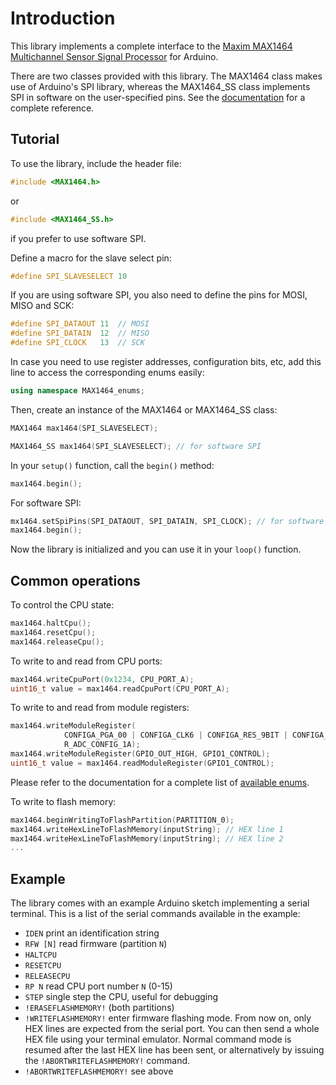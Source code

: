 # Introduction

This library implements a complete interface to the [Maxim MAX1464
Multichannel Sensor Signal Processor](https://www.maximintegrated.com/en/products/analog/sensors-and-sensor-interface/MAX1464.html)
for Arduino.

There are two classes provided with this library. The MAX1464 class makes use of
Arduino's SPI library, whereas the MAX1464_SS class implements SPI in software
on the user-specified pins. See the [documentation](https://gmazzamuto.github.io/MAX1464-Arduino-library/index.html)
for a complete reference.

## Tutorial

To use the library, include the header file:
```C++
#include <MAX1464.h>
```
or
```C++
#include <MAX1464_SS.h>
```
if you prefer to use software SPI.

Define a macro for the slave select pin:
```C++
#define SPI_SLAVESELECT 10
```

If you are using software SPI, you also need to define the pins for MOSI, MISO
and SCK:
```C++
#define SPI_DATAOUT 11  // MOSI
#define SPI_DATAIN  12  // MISO
#define SPI_CLOCK   13  // SCK
```

In case you need to use register addresses, configuration bits, etc, add this
line to access the corresponding enums easily:
```C++
using namespace MAX1464_enums;
```

Then, create an instance of the MAX1464 or MAX1464_SS class:
```C++
MAX1464 max1464(SPI_SLAVESELECT);
```
```C++
MAX1464_SS max1464(SPI_SLAVESELECT); // for software SPI
```

In your `setup()` function, call the `begin()` method:
```C++
max1464.begin();
```
For software SPI:
```C++
mx1464.setSpiPins(SPI_DATAOUT, SPI_DATAIN, SPI_CLOCK); // for software SPI only
max1464.begin();
```

Now the library is initialized and you can use it in your `loop()` function.

## Common operations

To control the CPU state:
```C++
max1464.haltCpu();
max1464.resetCpu();
max1464.releaseCpu();
```

To write to and read from CPU ports:
```C++
max1464.writeCpuPort(0x1234, CPU_PORT_A);
uint16_t value = max1464.readCpuPort(CPU_PORT_A);
```

To write to and read from module registers:
```C++
max1464.writeModuleRegister(
            CONFIGA_PGA_00 | CONFIGA_CLK6 | CONFIGA_RES_9BIT | CONFIGA_CO0,
            R_ADC_CONFIG_1A);
max1464.writeModuleRegister(GPIO_OUT_HIGH, GPIO1_CONTROL);
uint16_t value = max1464.readModuleRegister(GPIO1_CONTROL);
```
Please refer to the documentation for a complete list of
[available enums](https://gmazzamuto.github.io/MAX1464-Arduino-library/namespaceMAX1464__enums.html).

To write to flash memory:
```C++
max1464.beginWritingToFlashPartition(PARTITION_0);
max1464.writeHexLineToFlashMemory(inputString); // HEX line 1
max1464.writeHexLineToFlashMemory(inputString); // HEX line 2
...
```
## Example

The library comes with an example Arduino sketch implementing a serial terminal.
This is a list of the serial commands available in the example:

- `IDEN` print an identification string
- `RFW [N]` read firmware (partition `N`)
- `HALTCPU`
- `RESETCPU`
- `RELEASECPU`
- `RP N` read CPU port number `N` (0-15)
- `STEP` single step the CPU, useful for debugging
- `!ERASEFLASHMEMORY!` (both partitions)
- `!WRITEFLASHMEMORY!` enter firmware flashing mode. From now on, only HEX lines
   are expected from the serial port. You can then send a whole HEX file using
   your terminal emulator. Normal command mode is resumed after the last HEX
   line has been sent, or alternatively by issuing the `!ABORTWRITEFLASHMEMORY!`
   command.
- `!ABORTWRITEFLASHMEMORY!` see above
